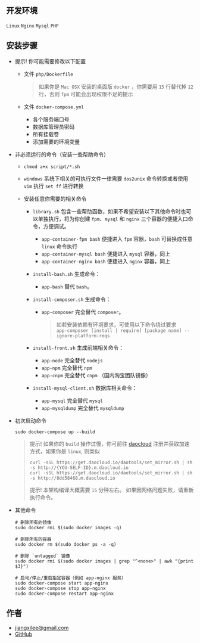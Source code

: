 ## 开发环境

`Linux` `Nginx` `Mysql` `PHP`

## 安装步骤

* 提示! 你可能需要修改以下配置
    
    * 文件 `php/Dockerfile`
    
        > 如果你是 `Mac OSX` 安装的桌面版 `docker` ，你需要用 `15` 行替代掉 `12` 行，否则 `fpm` 可能会出现权限不足的提示
    
    * 文件 `docker-compose.yml`
    
        * 各个服务端口号
        * 数据库管理员密码
        * 所有挂载卷
        * 添加需要的环境变量
        
* 非必须运行的命令（安装一些帮助命令）

    * `chmod a+x script/*.sh`
    * `windows` 系统下相关的可执行文件一律需要 `dos2unix` 命令转换或者使用 `vim` 执行 `set ff` 进行转换
    * 安装任意你需要的相关命令
    
        * `library.sh` 包含一些帮助函数，如果不希望安装以下其他命令时也可以单独执行，将为你创建 `fpm`、`mysql` 和 `nginx` 三个容器的便捷入口命令，方便调试。
        
            * `app-container-fpm bash` 便捷进入 `fpm` 容器，`bash` 可替换成任意 `linux` 命令执行
            * `app-container-mysql bash` 便捷进入 `mysql` 容器，同上
            * `app-container-nginx bash` 便捷进入 `nginx` 容器，同上
        
        * `install-bash.sh` 生成命令：
        
            * `app-bash` 替代 `bash`。
        
        * `install-composer.sh` 生成命令：
        
            * `app-composer` 完全替代 `composer`。
            
                > 如若安装依赖有环境要求，可使用以下命令绕过要求  
                > `app-composer [install | require] [package name] --ignore-platform-reqs`
        
        * `install-front.sh` 生成前端相关命令：
            
            * `app-node` 完全替代 `nodejs`
            * `app-npm` 完全替代 `npm`
            * `app-cnpm` 完全替代 `cnpm` （国内淘宝团队镜像）
        
        * `install-mysql-client.sh` 数据库相关命令：
        
            * `app-mysql` 完全替代 `mysql`
            * `app-mysqldump` 完全替代 `mysqldump`

* 初次启动命令

    ```shell
    sudo docker-compose up --build
    ```

    > 提示! 如果你的 `build` 操作过慢，你可前往 [daocloud](https://www.daocloud.io) 注册并获取加速方式，如果你是 `linux`, 则类似
    >
    > ```
    > curl -sSL https://get.daocloud.io/daotools/set_mirror.sh | sh -s http://{YOU-SELF-ID}.m.daocloud.io
    > curl -sSL https://get.daocloud.io/daotools/set_mirror.sh | sh -s http://8dd58468.m.daocloud.io
    > ```
    >
    > 提示! 本架构编译大概需要 `15` 分钟左右。
    > 如果因网络问题失败，请重新执行命令。

* 其他命令

    ```shell
    # 删除所有的镜像
    sudo docker rmi $(sudo docker images -q)
    
    # 删除所有的容器
    sudo docker rm $(sudo docker ps -a -q)
    
    # 删除 `untagged` 镜像
    sudo docker rmi $(sudo docker images | grep "^<none>" | awk "{print $3}")
    
    # 启动/停止/重启指定容器（例如 app-nginx 服务）
    sudo docker-compose start app-nginx
    sudo docker-compose stop app-nginx
    sudo docker-compose restart app-nginx
    ```

## 作者

* jiangxilee@gmail.com
* [GitHub](https://github.com/jtleon)

